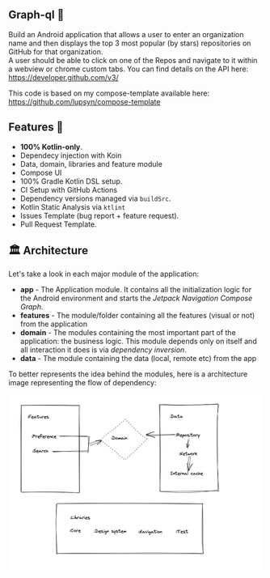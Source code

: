 ## Graph-ql  🤖
Build an Android application that allows a user to enter an organization name and then displays the top 3 most popular (by stars) repositories on GitHub for that organization.   
A user should be able to click on one of the Repos and navigate to it within a webview or chrome custom tabs.
You can find details on the API here: https://developer.github.com/v3/

This code is based on my compose-template available here: https://github.com/lupsyn/compose-template

## Features 🎨

- **100% Kotlin-only**.
- Dependecy injection with Koin
- Data, domain, libraries and feature module
- Compose UI
- 100% Gradle Kotlin DSL setup.
- CI Setup with GitHub Actions
- Dependency versions managed via `buildSrc`.
- Kotlin Static Analysis via `ktlint`
- Issues Template (bug report + feature request).
- Pull Request Template.

## 🏛 Architecture

Let's take a look in each major module of the application:

* **app** - The Application module. It contains all the initialization logic for the Android
  environment and starts the _Jetpack Navigation Compose Graph_.
* **features** - The module/folder containing all the features (visual or not) from the application
* **domain** - The modules containing the most important part of the application: the business
  logic. This module depends only on itself and all interaction it does is via _dependency
  inversion_.
* **data** - The module containing the data (local, remote etc) from the app

To better represents the idea behind the modules, here is a architecture image representing the flow
of dependency:

![NY-challenge](assets/arch.png)
